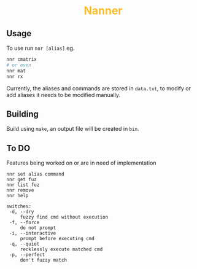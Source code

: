 
# <p style="text-align:center; color:#fabd2f">Nanner</p>
## Usage

To use run `nnr [alias]` eg.
```bash
nnr cmatrix
# or even
nnr mat
nnr rx
```
Currently, the aliases and commands are stored in `data.txt`, to modify or add aliases it needs to be modified manually.


## Building 

Build using `make`, an output file will be created in `bin`.

## To DO

Features being worked on or are in need of implementation

```
nnr set alias command
nnr get fuz
nnr list fuz
nnr remove
nnr help

switches:
 -d, --dry
     fuzzy find cmd without execution
 -f, --force
     do not prompt
 -i, --interactive
     prompt before executing cmd
 -q, --quiet
     recklessly execute matched cmd
 -p, --perfect
     don't fuzzy match
```


